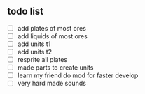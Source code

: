 
## todo list
- [ ] add plates of most ores
- [ ] add liquids of most ores
- [ ] add units t1
- [ ] add units t2
- [ ] resprite all plates
- [ ] made parts to create units
- [ ] learn my friend do mod for faster develop
- [ ] very hard made sounds
